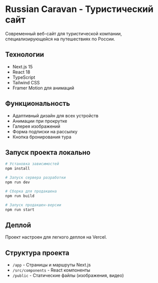 # Russian Caravan - Туристический сайт

Современный веб-сайт для туристической компании, специализирующейся на путешествиях по России.

## Технологии

- Next.js 15
- React 18
- TypeScript
- Tailwind CSS
- Framer Motion для анимаций

## Функциональность

- Адаптивный дизайн для всех устройств
- Анимации при прокрутке
- Галерея изображений
- Форма подписки на рассылку
- Кнопка бронирования тура

## Запуск проекта локально

```bash
# Установка зависимостей
npm install

# Запуск сервера разработки
npm run dev

# Сборка для продакшена
npm run build

# Запуск продакшен-версии
npm run start
```

## Деплой

Проект настроен для легкого деплоя на Vercel.

## Структура проекта

- `/app` - Страницы и маршруты Next.js
- `/src/components` - React компоненты
- `/public` - Статические файлы (изображения, видео)
